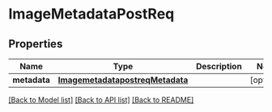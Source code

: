 # ImageMetadataPostReq

## Properties
Name | Type | Description | Notes
------------ | ------------- | ------------- | -------------
**metadata** | [**ImagemetadatapostreqMetadata**](ImagemetadatapostreqMetadata.md) |  | [optional] 

[[Back to Model list]](../README.md#documentation-for-models) [[Back to API list]](../README.md#documentation-for-api-endpoints) [[Back to README]](../README.md)


